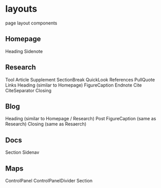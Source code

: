 # layouts

page layout components

Homepage
---
Heading
Sidenote

Research
---
Tool
Article
Supplement
SectionBreak
QuickLook
References
PullQuote
Links
Heading (similar to Homepage)
FigureCaption
Endnote
Cite
CiteSeparator
Closing

Blog
---
Heading (similar to Homepage / Research)
Post
FigureCaption (same as Research)
Closing (same as Resaerch)

Docs
---
Section
Sidenav

Maps
---
ControlPanel
ControlPanelDivider
Section
